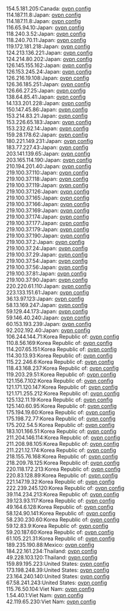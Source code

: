 154.5.181.205:Canada: [ovpn config](vpn/154_5_181_205.ovpn)  
114.187.11.8:Japan: [ovpn config](vpn/114_187_11_8.ovpn)  
114.187.11.8:Japan: [ovpn config](vpn/114_187_11_8.ovpn)  
116.65.94.10:Japan: [ovpn config](vpn/116_65_94_10.ovpn)  
118.240.3.52:Japan: [ovpn config](vpn/118_240_3_52.ovpn)  
118.240.70.11:Japan: [ovpn config](vpn/118_240_70_11.ovpn)  
119.172.181.218:Japan: [ovpn config](vpn/119_172_181_218.ovpn)  
124.213.136.221:Japan: [ovpn config](vpn/124_213_136_221.ovpn)  
124.214.80.202:Japan: [ovpn config](vpn/124_214_80_202.ovpn)  
126.145.155.162:Japan: [ovpn config](vpn/126_145_155_162.ovpn)  
126.153.245.24:Japan: [ovpn config](vpn/126_153_245_24.ovpn)  
126.216.19.108:Japan: [ovpn config](vpn/126_216_19_108.ovpn)  
126.36.185.251:Japan: [ovpn config](vpn/126_36_185_251.ovpn)  
126.66.27.25:Japan: [ovpn config](vpn/126_66_27_25.ovpn)  
138.64.85.41:Japan: [ovpn config](vpn/138_64_85_41.ovpn)  
14.133.201.228:Japan: [ovpn config](vpn/14_133_201_228.ovpn)  
150.147.45.86:Japan: [ovpn config](vpn/150_147_45_86.ovpn)  
153.214.83.21:Japan: [ovpn config](vpn/153_214_83_21.ovpn)  
153.226.65.183:Japan: [ovpn config](vpn/153_226_65_183.ovpn)  
153.232.62.14:Japan: [ovpn config](vpn/153_232_62_14.ovpn)  
159.28.178.62:Japan: [ovpn config](vpn/159_28_178_62.ovpn)  
180.221.149.231:Japan: [ovpn config](vpn/180_221_149_231.ovpn)  
183.77.227.43:Japan: [ovpn config](vpn/183_77_227_43.ovpn)  
203.141.139.65:Japan: [ovpn config](vpn/203_141_139_65.ovpn)  
203.165.114.190:Japan: [ovpn config](vpn/203_165_114_190.ovpn)  
210.194.201.40:Japan: [ovpn config](vpn/210_194_201_40.ovpn)  
219.100.37.110:Japan: [ovpn config](vpn/219_100_37_110.ovpn)  
219.100.37.118:Japan: [ovpn config](vpn/219_100_37_118.ovpn)  
219.100.37.119:Japan: [ovpn config](vpn/219_100_37_119.ovpn)  
219.100.37.126:Japan: [ovpn config](vpn/219_100_37_126.ovpn)  
219.100.37.165:Japan: [ovpn config](vpn/219_100_37_165.ovpn)  
219.100.37.166:Japan: [ovpn config](vpn/219_100_37_166.ovpn)  
219.100.37.169:Japan: [ovpn config](vpn/219_100_37_169.ovpn)  
219.100.37.174:Japan: [ovpn config](vpn/219_100_37_174.ovpn)  
219.100.37.177:Japan: [ovpn config](vpn/219_100_37_177.ovpn)  
219.100.37.179:Japan: [ovpn config](vpn/219_100_37_179.ovpn)  
219.100.37.190:Japan: [ovpn config](vpn/219_100_37_190.ovpn)  
219.100.37.2:Japan: [ovpn config](vpn/219_100_37_2.ovpn)  
219.100.37.24:Japan: [ovpn config](vpn/219_100_37_24.ovpn)  
219.100.37.29:Japan: [ovpn config](vpn/219_100_37_29.ovpn)  
219.100.37.54:Japan: [ovpn config](vpn/219_100_37_54.ovpn)  
219.100.37.56:Japan: [ovpn config](vpn/219_100_37_56.ovpn)  
219.100.37.81:Japan: [ovpn config](vpn/219_100_37_81.ovpn)  
219.100.37.90:Japan: [ovpn config](vpn/219_100_37_90.ovpn)  
220.220.61.110:Japan: [ovpn config](vpn/220_220_61_110.ovpn)  
223.133.151.61:Japan: [ovpn config](vpn/223_133_151_61.ovpn)  
36.13.97.123:Japan: [ovpn config](vpn/36_13_97_123.ovpn)  
58.13.169.247:Japan: [ovpn config](vpn/58_13_169_247.ovpn)  
59.129.44.173:Japan: [ovpn config](vpn/59_129_44_173.ovpn)  
59.146.40.240:Japan: [ovpn config](vpn/59_146_40_240.ovpn)  
60.153.193.239:Japan: [ovpn config](vpn/60_153_193_239.ovpn)  
92.202.192.40:Japan: [ovpn config](vpn/92_202_192_40.ovpn)  
106.244.144.71:Korea Republic of: [ovpn config](vpn/106_244_144_71.ovpn)  
110.8.56.169:Korea Republic of: [ovpn config](vpn/110_8_56_169.ovpn)  
114.207.65.151:Korea Republic of: [ovpn config](vpn/114_207_65_151.ovpn)  
114.30.13.93:Korea Republic of: [ovpn config](vpn/114_30_13_93.ovpn)  
115.22.246.6:Korea Republic of: [ovpn config](vpn/115_22_246_6.ovpn)  
118.43.168.237:Korea Republic of: [ovpn config](vpn/118_43_168_237.ovpn)  
119.203.29.51:Korea Republic of: [ovpn config](vpn/119_203_29_51.ovpn)  
121.156.7.102:Korea Republic of: [ovpn config](vpn/121_156_7_102.ovpn)  
121.171.120.147:Korea Republic of: [ovpn config](vpn/121_171_120_147.ovpn)  
121.171.255.212:Korea Republic of: [ovpn config](vpn/121_171_255_212.ovpn)  
125.132.11.19:Korea Republic of: [ovpn config](vpn/125_132_11_19.ovpn)  
125.140.60.95:Korea Republic of: [ovpn config](vpn/125_140_60_95.ovpn)  
175.194.19.60:Korea Republic of: [ovpn config](vpn/175_194_19_60.ovpn)  
175.198.72.77:Korea Republic of: [ovpn config](vpn/175_198_72_77.ovpn)  
175.202.54.5:Korea Republic of: [ovpn config](vpn/175_202_54_5.ovpn)  
183.101.166.51:Korea Republic of: [ovpn config](vpn/183_101_166_51.ovpn)  
211.204.146.114:Korea Republic of: [ovpn config](vpn/211_204_146_114.ovpn)  
211.208.98.105:Korea Republic of: [ovpn config](vpn/211_208_98_105.ovpn)  
211.221.12.174:Korea Republic of: [ovpn config](vpn/211_221_12_174.ovpn)  
218.155.76.168:Korea Republic of: [ovpn config](vpn/218_155_76_168.ovpn)  
218.209.78.125:Korea Republic of: [ovpn config](vpn/218_209_78_125.ovpn)  
220.118.172.213:Korea Republic of: [ovpn config](vpn/220_118_172_213.ovpn)  
220.83.128.89:Korea Republic of: [ovpn config](vpn/220_83_128_89.ovpn)  
221.147.19.32:Korea Republic of: [ovpn config](vpn/221_147_19_32.ovpn)  
222.239.245.120:Korea Republic of: [ovpn config](vpn/222_239_245_120.ovpn)  
39.114.234.213:Korea Republic of: [ovpn config](vpn/39_114_234_213.ovpn)  
39.123.93.117:Korea Republic of: [ovpn config](vpn/39_123_93_117.ovpn)  
49.164.6.128:Korea Republic of: [ovpn config](vpn/49_164_6_128.ovpn)  
58.124.90.141:Korea Republic of: [ovpn config](vpn/58_124_90_141.ovpn)  
58.230.230.60:Korea Republic of: [ovpn config](vpn/58_230_230_60.ovpn)  
59.12.83.9:Korea Republic of: [ovpn config](vpn/59_12_83_9.ovpn)  
59.20.187.60:Korea Republic of: [ovpn config](vpn/59_20_187_60.ovpn)  
61.105.221.31:Korea Republic of: [ovpn config](vpn/61_105_221_31.ovpn)  
189.235.190.88:Mexico: [ovpn config](vpn/189_235_190_88.ovpn)  
184.22.161.234:Thailand: [ovpn config](vpn/184_22_161_234.ovpn)  
49.228.103.120:Thailand: [ovpn config](vpn/49_228_103_120.ovpn)  
159.89.195.223:United States: [ovpn config](vpn/159_89_195_223.ovpn)  
173.198.248.39:United States: [ovpn config](vpn/173_198_248_39.ovpn)  
23.164.240.140:United States: [ovpn config](vpn/23_164_240_140.ovpn)  
67.58.241.243:United States: [ovpn config](vpn/67_58_241_243.ovpn)  
115.76.50.104:Viet Nam: [ovpn config](vpn/115_76_50_104.ovpn)  
1.54.40.1:Viet Nam: [ovpn config](vpn/1_54_40_1.ovpn)  
42.119.65.230:Viet Nam: [ovpn config](vpn/42_119_65_230.ovpn)  
